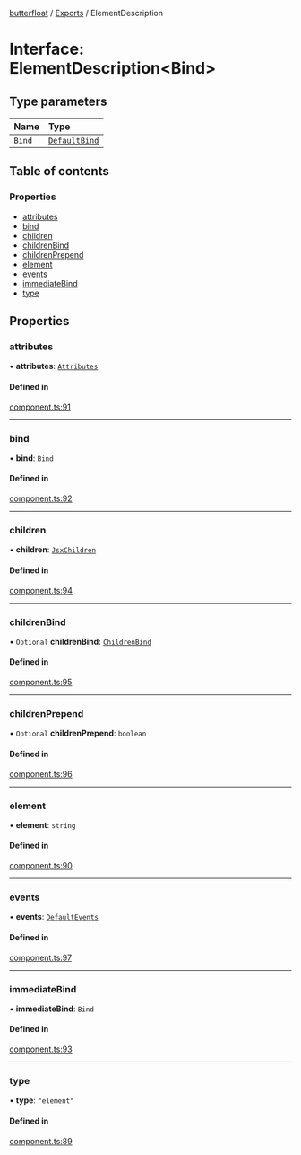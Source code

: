 [butterfloat](../README.md) / [Exports](../modules.md) / ElementDescription

# Interface: ElementDescription\<Bind\>

## Type parameters

| Name | Type |
| :------ | :------ |
| `Bind` | [`DefaultBind`](../modules.md#defaultbind) |

## Table of contents

### Properties

- [attributes](ElementDescription.md#attributes)
- [bind](ElementDescription.md#bind)
- [children](ElementDescription.md#children)
- [childrenBind](ElementDescription.md#childrenbind)
- [childrenPrepend](ElementDescription.md#childrenprepend)
- [element](ElementDescription.md#element)
- [events](ElementDescription.md#events)
- [immediateBind](ElementDescription.md#immediatebind)
- [type](ElementDescription.md#type)

## Properties

### attributes

• **attributes**: [`Attributes`](../modules.md#attributes)

#### Defined in

[component.ts:91](https://github.com/WorldMaker/butterfloat/blob/52b9e61/component.ts#L91)

___

### bind

• **bind**: `Bind`

#### Defined in

[component.ts:92](https://github.com/WorldMaker/butterfloat/blob/52b9e61/component.ts#L92)

___

### children

• **children**: [`JsxChildren`](../modules.md#jsxchildren)

#### Defined in

[component.ts:94](https://github.com/WorldMaker/butterfloat/blob/52b9e61/component.ts#L94)

___

### childrenBind

• `Optional` **childrenBind**: [`ChildrenBind`](../modules.md#childrenbind)

#### Defined in

[component.ts:95](https://github.com/WorldMaker/butterfloat/blob/52b9e61/component.ts#L95)

___

### childrenPrepend

• `Optional` **childrenPrepend**: `boolean`

#### Defined in

[component.ts:96](https://github.com/WorldMaker/butterfloat/blob/52b9e61/component.ts#L96)

___

### element

• **element**: `string`

#### Defined in

[component.ts:90](https://github.com/WorldMaker/butterfloat/blob/52b9e61/component.ts#L90)

___

### events

• **events**: [`DefaultEvents`](../modules.md#defaultevents)

#### Defined in

[component.ts:97](https://github.com/WorldMaker/butterfloat/blob/52b9e61/component.ts#L97)

___

### immediateBind

• **immediateBind**: `Bind`

#### Defined in

[component.ts:93](https://github.com/WorldMaker/butterfloat/blob/52b9e61/component.ts#L93)

___

### type

• **type**: ``"element"``

#### Defined in

[component.ts:89](https://github.com/WorldMaker/butterfloat/blob/52b9e61/component.ts#L89)
